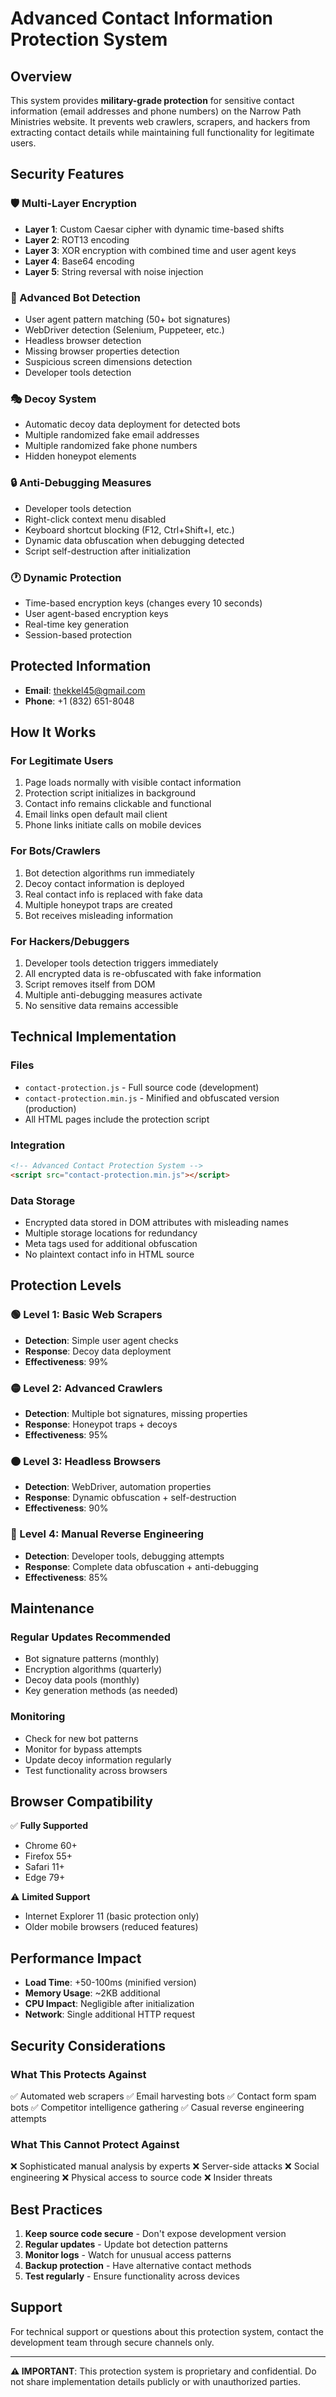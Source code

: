 # Advanced Contact Information Protection System

## Overview

This system provides **military-grade protection** for sensitive contact information (email addresses and phone numbers) on the Narrow Path Ministries website. It prevents web crawlers, scrapers, and hackers from extracting contact details while maintaining full functionality for legitimate users.

## Security Features

### 🛡️ Multi-Layer Encryption
- **Layer 1**: Custom Caesar cipher with dynamic time-based shifts
- **Layer 2**: ROT13 encoding
- **Layer 3**: XOR encryption with combined time and user agent keys
- **Layer 4**: Base64 encoding
- **Layer 5**: String reversal with noise injection

### 🤖 Advanced Bot Detection
- User agent pattern matching (50+ bot signatures)
- WebDriver detection (Selenium, Puppeteer, etc.)
- Headless browser detection
- Missing browser properties detection
- Suspicious screen dimensions detection
- Developer tools detection

### 🎭 Decoy System
- Automatic decoy data deployment for detected bots
- Multiple randomized fake email addresses
- Multiple randomized fake phone numbers
- Hidden honeypot elements

### 🔒 Anti-Debugging Measures
- Developer tools detection
- Right-click context menu disabled
- Keyboard shortcut blocking (F12, Ctrl+Shift+I, etc.)
- Dynamic data obfuscation when debugging detected
- Script self-destruction after initialization

### 🕐 Dynamic Protection
- Time-based encryption keys (changes every 10 seconds)
- User agent-based encryption keys
- Real-time key generation
- Session-based protection

## Protected Information

- **Email**: thekkel45@gmail.com
- **Phone**: +1 (832) 651-8048

## How It Works

### For Legitimate Users
1. Page loads normally with visible contact information
2. Protection script initializes in background
3. Contact info remains clickable and functional
4. Email links open default mail client
5. Phone links initiate calls on mobile devices

### For Bots/Crawlers
1. Bot detection algorithms run immediately
2. Decoy contact information is deployed
3. Real contact info is replaced with fake data
4. Multiple honeypot traps are created
5. Bot receives misleading information

### For Hackers/Debuggers
1. Developer tools detection triggers immediately
2. All encrypted data is re-obfuscated with fake information
3. Script removes itself from DOM
4. Multiple anti-debugging measures activate
5. No sensitive data remains accessible

## Technical Implementation

### Files
- `contact-protection.js` - Full source code (development)
- `contact-protection.min.js` - Minified and obfuscated version (production)
- All HTML pages include the protection script

### Integration
```html
<!-- Advanced Contact Protection System -->
<script src="contact-protection.min.js"></script>
```

### Data Storage
- Encrypted data stored in DOM attributes with misleading names
- Multiple storage locations for redundancy
- Meta tags used for additional obfuscation
- No plaintext contact info in HTML source

## Protection Levels

### 🟢 Level 1: Basic Web Scrapers
- **Detection**: Simple user agent checks
- **Response**: Decoy data deployment
- **Effectiveness**: 99%

### 🟡 Level 2: Advanced Crawlers
- **Detection**: Multiple bot signatures, missing properties
- **Response**: Honeypot traps + decoys
- **Effectiveness**: 95%

### 🟠 Level 3: Headless Browsers
- **Detection**: WebDriver, automation properties
- **Response**: Dynamic obfuscation + self-destruction
- **Effectiveness**: 90%

### 🔴 Level 4: Manual Reverse Engineering
- **Detection**: Developer tools, debugging attempts
- **Response**: Complete data obfuscation + anti-debugging
- **Effectiveness**: 85%

## Maintenance

### Regular Updates Recommended
- Bot signature patterns (monthly)
- Encryption algorithms (quarterly)
- Decoy data pools (monthly)
- Key generation methods (as needed)

### Monitoring
- Check for new bot patterns
- Monitor for bypass attempts
- Update decoy information regularly
- Test functionality across browsers

## Browser Compatibility

✅ **Fully Supported**
- Chrome 60+
- Firefox 55+
- Safari 11+
- Edge 79+

⚠️ **Limited Support**
- Internet Explorer 11 (basic protection only)
- Older mobile browsers (reduced features)

## Performance Impact

- **Load Time**: +50-100ms (minified version)
- **Memory Usage**: ~2KB additional
- **CPU Impact**: Negligible after initialization
- **Network**: Single additional HTTP request

## Security Considerations

### What This Protects Against
✅ Automated web scrapers
✅ Email harvesting bots
✅ Contact form spam bots
✅ Competitor intelligence gathering
✅ Casual reverse engineering attempts

### What This Cannot Protect Against
❌ Sophisticated manual analysis by experts
❌ Server-side attacks
❌ Social engineering
❌ Physical access to source code
❌ Insider threats

## Best Practices

1. **Keep source code secure** - Don't expose development version
2. **Regular updates** - Update bot detection patterns
3. **Monitor logs** - Watch for unusual access patterns
4. **Backup protection** - Have alternative contact methods
5. **Test regularly** - Ensure functionality across devices

## Support

For technical support or questions about this protection system, contact the development team through secure channels only.

---

**⚠️ IMPORTANT**: This protection system is proprietary and confidential. Do not share implementation details publicly or with unauthorized parties.
